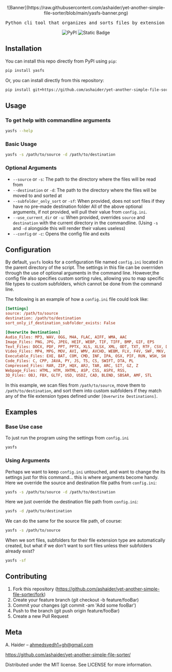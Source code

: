 <div align="center">
![Banner](https://raw.githubusercontent.com/ashaider/yet-another-simple-file-sorter/blob/main/yasfs-banner.png)
<pre>
Python cli tool that organizes and sorts files by extension types
</pre>

![PyPI](https://img.shields.io/badge/v0.1.0-orange?label=pypi&link=https%3A%2F%2Fpypi.org%2Fproject%2Fyasfs%2F)
![Static Badge](https://img.shields.io/badge/MIT-yellow?label=License&link=https%3A%2F%2Fopensource.org%2Flicenses%2FMIT)

</div>

## Installation
You can install this repo directly from PyPI using `pip`:
```bash
pip install yasfs
```
Or, you can install directly from this repository:
```bash
pip install git+https://github.com/ashaider/yet-another-simple-file-sorter.git
```

## Usage
### To get help with commandline arguments
```bash
yasfs --help
```
### Basic Usage
```bash
yasfs -s /path/to/source -d /path/to/destination
```
### Optional Arguments
- `--source` or `-s`: The path to the directory where the files will be read from
- `--destination` or `-d`: The path to the directory where the files will be moved to and sorted at
- `--subfolder_only_sort` or `-sf`: When provided, does not sort files if they have no pre-made destination folder
All of the above optional arguments, if not provided, will pull their value from `config.ini`.
- `--use_current_dir` or `-u`: When provided, overrides `source` and `destination` with the current directory in the commandline. (Using `-s` and `-d` alongside this will render their values useless)
- `--config` or `-c`: Opens the config file and exits

## Configuration
By default, `yasfs` looks for a configuration file named `config.ini` located in the parent directory of the script. The settings in this file can be overrriden through the use of optional arguments in the command line. However,the config file also specifies custom sorting rules, allowing you to map specific file types to custom subfolders, which cannot be done from the command line.

The following is an example of how a `config.ini` file could look like:
```ini
[Settings]
source: /path/to/source
destination: /path/to/destination
sort_only_if_destination_subfolder_exists: False

[Overwrite Destinations]
Audio_Files: MP3, WAV, OGG, M4A, FLAC, AIFF, WMA, AAC
Image_Files: PNG, JPG, JPEG, HEIF, WEBP, TIF, TIFF, BMP, GIF, EPS
Text_Files: DOCX, PDF, PPT, PPTX, XLS, XLSX, XML, ODT, TXT, RTF, CSV, DOC, WPS, WPD, MSG. JSON, INI, LOG, YML, YAML, CONF
Video_Files: MP4, MPG, MOV, AVI, WMV, AVCHD, WEBM, FLV, F4V, SWF, MKV, WEBM, 3GP
Executable_Files: EXE, BAT, COM, CMD, INF, IPA, OSX, PIF, RUN, WSH, SH
Code_Files: C, CPP, JAVA, PY, JS, TS, CS, SWIFT, DTA, PL
Compressed_Files: RAR, ZIP, HQX, ARJ, TAR, ARC, SIT, GZ, Z
Webpage_Files: HTML, HTM, XHTML, ASP, CSS, ASPX, RSS,
3D_Files: OBJ, FBX, GLTF, USD, USDZ, CAD, BLEND, SBSAR, AMF, STL
```
In this example, we scan files from `/path/to/source`, move them to `/path/to/destination`, and sort them into custom subfolders if they match any of the file extension types defined under `[Overwrite Destinations]`.

## Examples
### Base Use case
To just run the program using the settings from `config.ini`
```bash
yasfs
```
### Using Arguments
Perhaps we want to keep `config.ini` untouched, and want to change the its settings just for this command... this is where arguments become handy.  
Here we override the source and destination file paths from `config.ini`:
```bash
yasfs -s /path/to/source -d /path/to/destination
```
Here we just override the destination file path from `config.ini`:
```bash
yasfs -d /path/to/destination
```
We can do the same for the source file path, of course:
```bash
yasfs -s /path/to/source
```
When we sort files, subfolders for their file extension type are automatically created, but what if we don't want to sort files unless their subfolders already exist?
```bash
yasfs -sf
```

## Contributing
1. Fork this repository (https://github.com/ashaider/yet-another-simple-file-sorter/fork)
2. Create your feature branch (git checkout -b feature/fooBar)
3. Commit your changes (git commit -am 'Add some fooBar')
4. Push to the branch (git push origin feature/fooBar)
5. Create a new Pull Request

## Meta
A. Haider – ahmedsyedh1+gh@gmail.com

https://github.com/ashaider/yet-another-simple-file-sorter/

Distributed under the MIT license. See LICENSE for more information.